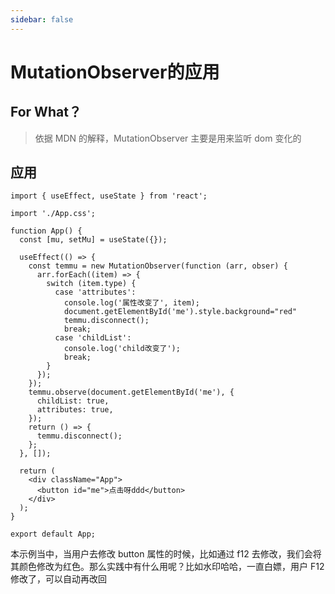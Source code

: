 ```yaml
---
sidebar: false
---
```

# MutationObserver的应用

## For What？

> 依据 MDN 的解释，MutationObserver 主要是用来监听 dom 变化的

<!-- truncate -->
## 应用

```
import { useEffect, useState } from 'react';

import './App.css';

function App() {
  const [mu, setMu] = useState({});

  useEffect(() => {
    const temmu = new MutationObserver(function (arr, obser) {
      arr.forEach((item) => {
        switch (item.type) {
          case 'attributes':
            console.log('属性改变了', item);
            document.getElementById('me').style.background="red"
            temmu.disconnect();
            break;
          case 'childList':
            console.log('child改变了');
            break;
        }
      });
    });
    temmu.observe(document.getElementById('me'), {
      childList: true,
      attributes: true,
    });
    return () => {
      temmu.disconnect();
    };
  }, []);

  return (
    <div className="App">
      <button id="me">点击呀ddd</button>
    </div>
  );
}

export default App;

```

本示例当中，当用户去修改 button 属性的时候，比如通过 f12 去修改，我们会将其颜色修改为红色。那么实践中有什么用呢？比如水印哈哈，一直白嫖，用户 F12 修改了，可以自动再改回
